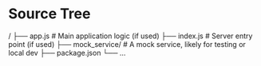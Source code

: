 # Source Tree

/
├── app.js         # Main application logic (if used)
├── index.js       # Server entry point (if used)
├── mock_service/  # A mock service, likely for testing or local dev
├── package.json
└── ...
